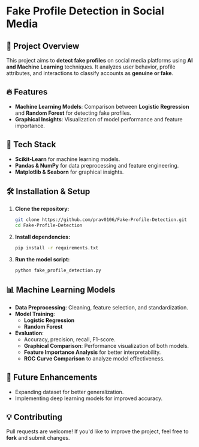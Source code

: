 # Fake Profile Detection in Social Media
  
## 📌 Project Overview
This project aims to **detect fake profiles** on social media platforms using **AI and Machine Learning** techniques. It analyzes user behavior, profile attributes, and interactions to classify accounts as **genuine or fake**.
  
## 🔥 Features
- **Machine Learning Models**: Comparison between **Logistic Regression** and **Random Forest** for detecting fake profiles.
- **Graphical Insights**: Visualization of model performance and feature importance.

## 🚀 Tech Stack
- **Scikit-Learn** for machine learning models.   
- **Pandas & NumPy** for data preprocessing and feature engineering.
- **Matplotlib & Seaborn** for graphical insights.

## 🛠 Installation & Setup
1. **Clone the repository:**
   ```bash
   git clone https://github.com/prav0106/Fake-Profile-Detection.git
   cd Fake-Profile-Detection
   ```
2. **Install dependencies:**
   ```bash
   pip install -r requirements.txt
   ```
3. **Run the model script:**
   ```bash
   python fake_profile_detection.py
   ```

## 📊 Machine Learning Models
- **Data Preprocessing**: Cleaning, feature selection, and standardization.
- **Model Training**:
  - **Logistic Regression**
  - **Random Forest**
- **Evaluation**:
  - Accuracy, precision, recall, F1-score.
  - **Graphical Comparison**: Performance visualization of both models.
  - **Feature Importance Analysis** for better interpretability.
  - **ROC Curve Comparison** to analyze model effectiveness.

## 📌 Future Enhancements
- Expanding dataset for better generalization.
- Implementing deep learning models for improved accuracy.

## 💡 Contributing
Pull requests are welcome! If you'd like to improve the project, feel free to **fork** and submit changes.
